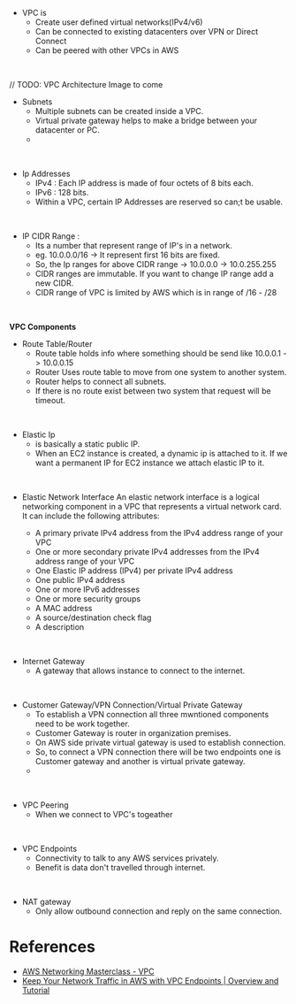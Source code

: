  * VPC is
    - Create user defined virtual networks(IPv4/v6)
    - Can be connected to existing datacenters over VPN or Direct Connect
    - Can be peered with other VPCs in AWS
<br>

// TODO: VPC Architecture Image to come
<br>

* Subnets
    - Multiple subnets can be created inside a VPC.
    - Virtual private gateway helps to make a bridge between your datacenter or PC.
    - 
<br>

* Ip Addresses
    - IPv4 : Each IP address is made of four octets of 8 bits each.
    - IPv6 : 128 bits.
    - Within a VPC, certain IP Addresses are reserved so can;t be usable.
<br>

* IP CIDR Range :
    - Its a number that represent range of IP's in a network.
    - eg. 10.0.0.0/16 -> It represent first 16 bits are fixed.
    - So, the Ip ranges for above CIDR range -> 10.0.0.0 -> 10.0.255.255
    - CIDR ranges are immutable. If you want to change IP range add a new CIDR.
    - CIDR range of VPC is limited by AWS which is in range of /16 - /28
<br>

**VPC Components**

* Route Table/Router
    - Route table holds info where something should be send like 10.0.0.1 -> 10.0.0.15
    - Router Uses route table to move from one system to another system.
    - Router helps to connect all subnets.
    - If there is no route exist between two system that request will be timeout.
<br>

* Elastic Ip
    - is basically a static public IP.
    - When an EC2 instance is created, a dynamic ip is attached to it. If we want a permanent IP for EC2 instance we attach elastic IP to it. 

<br>

* Elastic Network Interface
    An elastic network interface is a logical networking component in a VPC that represents a virtual network card. It can include the following attributes:

    - A primary private IPv4 address from the IPv4 address range of your VPC
    - One or more secondary private IPv4 addresses from the IPv4 address range of your VPC
    - One Elastic IP address (IPv4) per private IPv4 address
    - One public IPv4 address
    - One or more IPv6 addresses
    - One or more security groups
    - A MAC address
    - A source/destination check flag
    - A description

<br>

* Internet Gateway
    - A gateway that allows instance to connect to the internet.

<br>

* Customer Gateway/VPN Connection/Virtual Private Gateway
    - To establish a VPN connection all three mwntioned components need to be work together.
    - Customer Gateway is router in organization premises.
    - On AWS side private virtual gateway is used to establish connection.
    - So, to connect a VPN connection there will be two endpoints one is Customer gateway and another is virtual private gateway.
    - 

<br>

* VPC Peering
    - When we connect to VPC's togeather
<br>

* VPC Endpoints
    - Connectivity to talk to any AWS services privately.
    - Benefit is data don't travelled through internet.

<br>

* NAT gateway
    - Only allow outbound connection and reply on the same connection.

    
**References**
===============
* [AWS Networking Masterclass - VPC](https://www.youtube.com/watch?v=LX5lHYGFcnA)
* [Keep Your Network Traffic in AWS with VPC Endpoints | Overview and Tutorial](https://www.youtube.com/watch?v=jo3X_aay4Vs)




